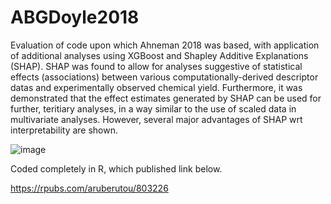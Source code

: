 # ABGDoyle2018

Evaluation of code upon which Ahneman 2018 was based, with application of additional analyses using XGBoost and Shapley Additive Explanations (SHAP).
SHAP was found to allow for analyses suggestive of statistical effects (associations) between various computationally-derived descriptor datas and experimentally observed chemical yield. Furthermore, it was demonstrated that the effect estimates generated by SHAP can be used for further, teritiary analyses, in a way similar to the use of scaled data in multivariate analyses. However, several major advantages of SHAP wrt interpretability are shown.

![image](https://user-images.githubusercontent.com/18650337/162850023-360d6c7a-fff4-4490-87c8-66a892c6927c.png)

Coded completely in R, which published link below.

https://rpubs.com/aruberutou/803226

